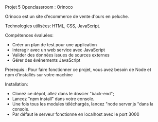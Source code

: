 Projet 5 Openclassroom : Orinoco

Orinoco est un site d'ecommerce de vente d'ours en peluche.

Technologies utilisées:
HTML, CSS, JavaScript.

Compétences évaluées:
- Créer un plan de test pour une application
- Interagir avec un web service avec JavaScript
- Valider des données issues de sources externes
- Gérer des événements JavaScript

Prerequis :
Pour faire fonctionner ce projet, vous avez besoin de Node et npm d'installés sur votre machine

Installation:
- Clonez ce dépot, allez dans le dossier "back-end"; 
- Lancez "npm install" dans votre console. 
- Une fois tous les modules téléchargés, lancez "node server.js "dans la console. 
- Par défaut le serveur fonctionne en localhost avec le port 3000


